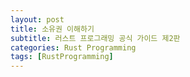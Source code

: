 ```yaml
---
layout: post
title: 소유권 이해하기
subtitle: 러스트 프로그래밍 공식 가이드 제2판
categories: Rust Programming
tags: [RustProgramming]
---
```

